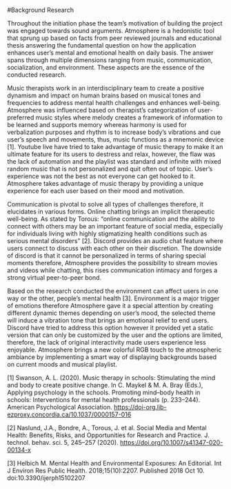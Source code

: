 #Background Research

Throughout the initiation phase the team’s motivation of building the project was engaged towards sound arguments. Atmosphere is a hedonistic tool that sprung up based on facts from peer reviewed journals and educational thesis answering the fundamental question on how the application enhances user’s mental and emotional health on daily basis. The answer spans through multiple dimensions ranging from music, communication, socialization, and environment. These aspects are the essence of the conducted research.

Music therapists work in an interdisciplinary team to create a positive dynamism and impact on human brains based on musical tones and frequencies to address mental health challenges and enhances well-being. Atmosphere was influenced based on therapist’s categorization of user-preferred music styles where melody creates a framework of information to be learned and supports memory whereas harmony is used for verbalization purposes and rhythm is to increase body’s vibrations and cue user’s speech and movements, thus, music functions as a mnemonic device [1]. Youtube live have tried to take advantage of music therapy to make it an ultimate feature for its users to destress and relax, however, the flaw was the lack of automation and the playlist was standard and infinite with mixed random music that is not personalized and quit often out of topic. User’s experience was not the best as not everyone can get hooked to it. Atmosphere takes advantage of music therapy by providing a unique experience for each user based on their mood and motivation.

Communication is pivotal to solve all types of challenges therefore, it elucidates in various forms. Online chatting brings an implicit therapeutic well-being. As stated by Torous: “online communication and the ability to connect with others may be an important feature of social media, especially for individuals living with highly stigmatizing health conditions such as serious mental disorders” [2]. Discord provides an audio chat feature where users connect to discuss with each other on their discretion. The downside of discord is that it cannot be personalized in terms of sharing special moments therefore, Atmosphere provides the possibility to stream movies and videos while chatting, this rises communication intimacy and forges a strong virtual peer-to-peer bond.

Based on the research conducted the environment can affect users in one way or the other, people’s mental health [3]. Environment is a major trigger of emotions therefore Atmosphere gave it a special attention by creating different dynamic themes depending on user’s mood, the selected theme will induce a vibration tone that brings an emotional relief to end users. Discord have tried to address this option however it provided yet a static version that can only be customized by the user and the options are limited, therefore, the lack of original interactivity made users experience less enjoyable. Atmosphere brings a new colorful RGB touch to the atmospheric ambiance by implementing a smart way of displaying backgrounds based on current moods and musical playlist. 



[1] Swanson, A. L. (2020). Music therapy in schools: Stimulating the mind and body to create positive change. In C. Maykel & M. A. Bray (Eds.), Applying psychology in the schools. Promoting mind–body health in schools: Interventions for mental health professionals (p. 233–244). American Psychological Association. https://doi-org.lib-ezproxy.concordia.ca/10.1037/0000157-016

[2] Naslund, J.A., Bondre, A., Torous, J. et al. Social Media and Mental Health: Benefits, Risks, and Opportunities for Research and Practice. J. technol. behav. sci. 5, 245–257 (2020). https://doi.org/10.1007/s41347-020-00134-x

[3] Helbich M. Mental Health and Environmental Exposures: An Editorial. Int J Environ Res Public Health. 2018;15(10):2207. Published 2018 Oct 10. doi:10.3390/ijerph15102207
